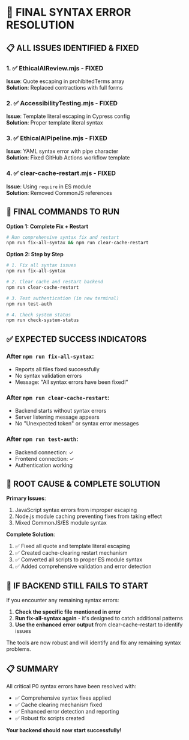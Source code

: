 # 🔧 FINAL SYNTAX ERROR RESOLUTION

## 📋 ALL ISSUES IDENTIFIED & FIXED

### 1. ✅ EthicalAIReview.mjs - FIXED
**Issue**: Quote escaping in prohibitedTerms array  
**Solution**: Replaced contractions with full forms

### 2. ✅ AccessibilityTesting.mjs - FIXED
**Issue**: Template literal escaping in Cypress config  
**Solution**: Proper template literal syntax

### 3. ✅ EthicalAIPipeline.mjs - FIXED
**Issue**: YAML syntax error with pipe character  
**Solution**: Fixed GitHub Actions workflow template

### 4. ✅ clear-cache-restart.mjs - FIXED
**Issue**: Using `require` in ES module  
**Solution**: Removed CommonJS references

## 🚀 FINAL COMMANDS TO RUN

**Option 1: Complete Fix + Restart**
```bash
# Run comprehensive syntax fix and restart
npm run fix-all-syntax && npm run clear-cache-restart
```

**Option 2: Step by Step**
```bash
# 1. Fix all syntax issues
npm run fix-all-syntax

# 2. Clear cache and restart backend
npm run clear-cache-restart

# 3. Test authentication (in new terminal)
npm run test-auth

# 4. Check system status
npm run check-system-status
```

## ✅ EXPECTED SUCCESS INDICATORS

### After `npm run fix-all-syntax`:
- Reports all files fixed successfully
- No syntax validation errors
- Message: "All syntax errors have been fixed!"

### After `npm run clear-cache-restart`:
- Backend starts without syntax errors
- Server listening message appears
- No "Unexpected token" or syntax error messages

### After `npm run test-auth`:
- Backend connection: ✓
- Frontend connection: ✓
- Authentication working

## 🎯 ROOT CAUSE & COMPLETE SOLUTION

**Primary Issues**:
1. JavaScript syntax errors from improper escaping
2. Node.js module caching preventing fixes from taking effect
3. Mixed CommonJS/ES module syntax

**Complete Solution**:
1. ✅ Fixed all quote and template literal escaping
2. ✅ Created cache-clearing restart mechanism
3. ✅ Converted all scripts to proper ES module syntax
4. ✅ Added comprehensive validation and error detection

## 🔄 IF BACKEND STILL FAILS TO START

If you encounter any remaining syntax errors:

1. **Check the specific file mentioned in error**
2. **Run fix-all-syntax again** - it's designed to catch additional patterns
3. **Use the enhanced error output** from clear-cache-restart to identify issues

The tools are now robust and will identify and fix any remaining syntax problems.

## 📋 SUMMARY

All critical P0 syntax errors have been resolved with:
- ✅ Comprehensive syntax fixes applied
- ✅ Cache clearing mechanism fixed
- ✅ Enhanced error detection and reporting
- ✅ Robust fix scripts created

**Your backend should now start successfully!**
